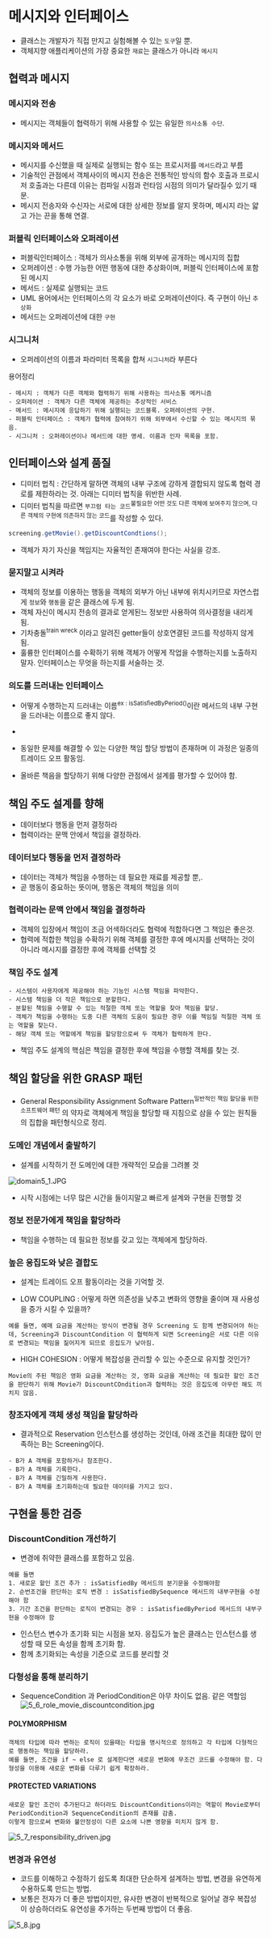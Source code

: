 # 메시지와 인터페이스
- 클래스는 개발자가 직접 만지고 실험해볼 수 있는 `도구`일 뿐.
- 객체지향 애플리케이션의 가장 중요한 `재료`는 클래스가 아니라 `메시지`

## 협력과 메시지

### 메시지와 전송
- 메시지는 객체들이 협력하기 위해 사용할 수 있는 유일한 `의사소통 수단`.

### 메시지와 메서드
- 메시지를 수신했을 때 실제로 실행되는 함수 또는 프로시저를 `메서드`라고 부름
- 기술적인 관점에서 객체사이의 메시지 전송은 전통적인 방식의 함수 호출과 프로시저 호출과는 다른데 이유는 컴파일 시점과 런타임 시점의 의미가 달라질수 있기 때문.
- 메시지 전송자와 수신자는 서로에 대한 상세한 정보를 알지 못하며, 메시지 라는 얇고 가는 끈을 통해 연결.

### 퍼블릭 인터페이스와 오퍼레이션
- 퍼블릭인터페이스 : 객체가 의사소통을 위해 외부에 공개하는 메시지의 집합
- 오퍼레이션 : 수행 가능한 어떤 행동에 대한 추상화이며, 퍼블릭 인터페이스에 포함된 메시지
- 메서드 : 실제로 실행되는 코드
- UML 용어에서는 인터페이스의 각 요소가 바로 오퍼레이션이다. 즉 구현이 아닌 `추상화`
- 메서드는 오퍼레이션에 대한 `구현`

### 시그니처
- 오퍼레이션의 이름과 파라미터 목록을 합쳐 `시그니처`라 부른다

용어정리
```
- 메시지 : 객체가 다른 객체와 협력하기 위해 사용하는 의사소통 메커니즘
- 오퍼레이션 : 객체가 다른 객체에 제공하는 추상적인 서비스
- 메서드 : 메시지에 응답하기 위해 실행되는 코드블록. 오퍼레이션의 구현.
- 퍼블릭 인터페이스 : 객체가 협력에 참여하기 위해 외부에서 수신할 수 있는 메시지의 묶음.
- 시그니처 : 오퍼레이션이나 메서드에 대한 명세. 이름과 인자 목록을 포함.
```

## 인터페이스와 설계 품질
- 디미터 법칙 : 간단하게 말하면 객체의 내부 구조에 강하게 결합되지 않도록 협력 경로를 제한하라는 것. 아래는 디미터 법칙을 위반한 사례.
- 디미터 법칙을 따르면 `부끄럼 타는 코드`<sup>불필요한 어떤 것도 다른 객체에 보여주지 않으며, 다른 객체의 구현에 의존하지 않는 코드</sup>를 작성할 수 있다.
```java
screening.getMovie().getDiscountCondtions();
```
- 객체가 자기 자신을 책임지는 자율적인 존재여야 한다는 사실을 강조.

### 묻지말고 시켜라
- 객체의 정보를 이용하는 행동을 객체의 외부가 아닌 내부에 위치시키므로 자연스럽게 `정보`와 `행동`을 같은 클래스에 두게 됨.
- 객체 자신이 메시지 전송의 결과로 얻게된느 정보만 사용하여 의사결정을 내리게 됨.
- 기차충돌<sup>train wreck	</sup>이라고 알려진 getter들이 상호연결된 코드를 작성하지 않게 됨.
- 훌륭한 인터페이스를 수확하기 위해 객체가 어떻게 작업을 수행하는지를 노출하지 말자. 인터페이스는 무엇을 하는지를 서술하는 것.

### 의도를 드러내는 인터페이스
- 어떻게 수행하는지 드러내는 이름<sup>ex : isSatisfiedByPeriod()</sup>이란 메서드의 내부 구현을 드러내는 이름으로 좋지 않다.
- 













 
- 동일한 문제를 해결할 수 있는 다양한 책임 할당 방법이 존재하며 이 과정은 일종의 트레이드 오프 활동임.
- 올바른 책음을 할당하기 위해 다양한 관점에서 설계를 평가할 수 있어야 함.

## 책임 주도 설계를 향해
- 데이터보다 행동을 먼저 결정하라
- 협력이라는 문맥 안에서 책임을 결정하라.

### 데이터보다 행동을 먼저 결정하라
- 데이터는 객체가 책임을 수행하는 데 필요한 재료를 제공할 뿐,.
- 곧 행동이 중요하는 뜻이며, 행동은 객체의 책임을 의미

### 협력이라는 문맥 안에서 책임을 결정하라
- 객체의 입장에서 책임이 조금 어색하더라도 협력에 적합하다면 그 책임은 좋은것.
- 협력에 적합한 책임을 수확하기 위해 객체를 결정한 후에 메시지를 선택하는 것이 아니라 메시지를 결정한 후에 객체를 선택할 것

### 책임 주도 설계
```
- 시스템이 사용자에게 제공해야 하는 기능인 시스템 책임을 파악한다. 
- 시스템 책임을 더 작은 책임으로 분할한다. 
- 분할된 책임을 수행할 수 있는 적절한 객체 또는 역할을 찾아 책임을 할당. 
- 객체가 책임을 수행하는 도중 다른 객체의 도움이 필요한 경우 이를 책임질 적절한 객체 또는 역할을 찾는다. 
- 해당 객체 또는 역할에게 책임을 할당함으로써 두 객체가 협력하게 한다. 
```

- 책임 주도 설계의 핵심은 책임을 결정한 후에 책임을 수행할 객체를 찾는 것.

## 책임 할당을 위한 GRASP 패턴
- General Responsibility Assignment Software Pattern<sup>일반적인 책임 할당을 위한 소프트웨어 패턴</sup> 의 약자로 객체에게 책임을 할당할 때 지침으로 삼을 수 있는 원칙들의 집합을 패턴형식으로 정리.

### 도메인 개념에서 출발하기
- 설계를 시작하기 전 도메인에 대한 개략적인 모습을 그려볼 것

![domain5_1.JPG](domain5_1.JPG)

- 시작 시점에는 너무 많은 시간을 들이지말고 빠르게 설계와 구현을 진행할 것

### 정보 전문가에게 책임을 할당하라
- 책임을 수행하는 데 필요한 정보를 갖고 있는 객체에게 할당하라. 

### 높은 응집도와 낮은 결합도
- 설계는 트레이드 오프 활동이라는 것을 기억할 것.

- LOW COUPLING : 어떻게 하면 의존성을 낮추고 변화의 영향을 줄이며 재 사용성을 증가 시킬 수 있을까?
```
예를 들면, 예매 요금을 계산하는 방식이 변경될 경우 Screening 도 함께 변경되어야 하는데, Screening과 DiscountCondition 이 협력하게 되면 Screening은 서로 다른 이유로 변경되는 책임을 짊어지게 되므로 응집도가 낮아짐.
```
- HIGH COHESION : 어떻게 복잡성을 관리할 수 있는 수준으로 유지할 것인가?
```
Movie의 주된 책임은 영화 요금을 계산하는 것, 영화 요금을 계산하는 데 필요한 할인 조건을 판단하기 위해 Movie가 DiscountCOndition과 협력하는 것은 응집도에 아무런 해도 끼치지 않음.
```

### 창조자에게 객체 생성 책임을 할당하라
- 결과적으로 Reservation 인스턴스를 생성하는 것인데, 아래 조건을 최대한 많이 만족하는 B는 Screening이다.
```
- B가 A 객체를 포함하거나 참조한다.
- B가 A 객체를 기록한다.
- B가 A 객체를 긴밀하게 사용한다.
- B가 A 객체를 초기화하는데 필요한 데이터를 가지고 있다.
```

## 구현을 통한 검증

### DiscountCondition 개선하기
- 변경에 취약한 클래스를 포함하고 있음.
```
예를 들면 
1. 새로운 할인 조건 추가 : isSatisfiedBy 메서드의 분기문을 수정해야함 
2. 순번조건을 판단하는 로직 변경 : isSatisfiedBySequence 메서드의 내부구현을 수정해야 함 
3. 기간 조건을 판단하는 로직이 변경되는 경우 : isSatisfiedByPeriod 메서드의 내부구현을 수정해야 함
```

- 인스턴스 변수가 초기화 되는 시점을 보자. 응집도가 높은 클래스는 인스턴스를 생성할 때 모든 속성을 함께 초기화 함.
- 함께 초기화되는 속성을 기준으로 코드를 분리할 것

### 다형성을 통해 분리하기
- SequenceCondition 과 PeriodCondition은 아무 차이도 없음. 같은 역할임
![5_6_role_movie_discountcondition.jpg](5_6_role_movie_discountcondition.jpg)

#### POLYMORPHISM
```
객체의 타입에 따라 변하는 로직이 있을때는 타입을 명시적으로 정의하고 각 타입에 다형적으로 행동하는 책임을 할당하라. 
예를 들면, 조건을 if ~ else 로 설계한다면 새로운 변화에 무조건 코드를 수정해야 함. 다형성을 이용해 새로운 변화를 다루기 쉽게 확장하라.
```

#### PROTECTED VARIATIONS
```
새로운 할인 조건이 추가된다고 하더라도 DiscountConditions이라는 역할이 Movie로부터 PeriodCondition과 SequenceCondition의 존재를 감춤.
이렇게 함으로써 변화와 불안정성이 다른 요소에 나쁜 영향을 미치지 않게 함.
```

![5_7_responsibility_driven.jpg](5_7_responsibility_driven.jpg)

### 변경과 유연성
- 코드를 이해하고 수정하기 쉽도록 최대한 단순하게 설계하는 방법, 변경을 유연하게 수용하도록 만드는 방법.
- 보통은 전자가 더 좋은 방법이지만, 유사한 변경이 반복적으로 일어날 경우 복잡성이 상승하더라도 유연성을 추가하는 두번째 방법이 더 좋음.

![5_8.jpg](5_8.jpg)




